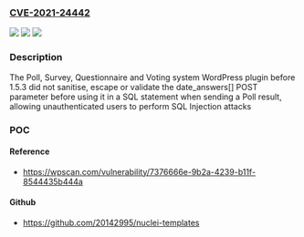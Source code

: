 ### [CVE-2021-24442](https://cve.mitre.org/cgi-bin/cvename.cgi?name=CVE-2021-24442)
![](https://img.shields.io/static/v1?label=Product&message=Poll%2C%20Survey%2C%20Questionnaire%20and%20Voting%20system&color=blue)
![](https://img.shields.io/static/v1?label=Version&message=1.5.3%3C%201.5.3%20&color=brighgreen)
![](https://img.shields.io/static/v1?label=Vulnerability&message=CWE-89%20SQL%20Injection&color=brighgreen)

### Description

The Poll, Survey, Questionnaire and Voting system WordPress plugin before 1.5.3 did not sanitise, escape or validate the date_answers[] POST parameter before using it in a SQL statement when sending a Poll result, allowing unauthenticated users to perform SQL Injection attacks

### POC

#### Reference
- https://wpscan.com/vulnerability/7376666e-9b2a-4239-b11f-8544435b444a

#### Github
- https://github.com/20142995/nuclei-templates

